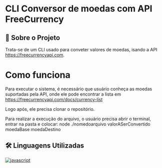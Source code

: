 
# CLI Conversor de moedas com API FreeCurrency




## 🚀 Sobre o Projeto
Trata-se de um CLI usado para conveter valores de moedas, isando a API https://freecurrencyapi.com.

# Como funciona
Para executar o sistema, é necessário que  usuário conheça as moedas suportadas pela API, onde ele pode encontrar a lista em https://freecurrencyapi.com/docs/currency-list

Logo após, ele precisa clonar o repositório.

Para realizar a execução do arquivo, o usuário precisa abrir o terminal, entrar na pasta e colocar: node ./nomedoarquivo valorASerConvertido moedaBase moedaDestino




## 🛠 Linguagens Utilizadas
[![javascript](https://img.shields.io/badge/JavaScript-F7DF1E?style=for-the-badge&logo=javascript&logoColor=black)](https://img.shields.io/badge/JavaScript-F7DF1E?style=for-the-badge&logo=javascript&logoColor=black) 



